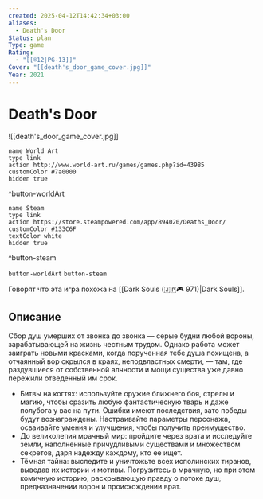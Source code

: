 ```yaml
---
created: 2025-04-12T14:42:34+03:00
aliases:
  - Death's Door
Status: plan
Type: game
Rating:
  - "[[®️12|PG-13]]"
Cover: "[[death's_door_game_cover.jpg]]"
Year: 2021
---
```


# Death's Door

![[death's_door_game_cover.jpg]]

```button
name World Art
type link
action http://www.world-art.ru/games/games.php?id=43985
customColor #7a0000
hidden true
```
^button-worldArt

```button
name Steam
type link
action https://store.steampowered.com/app/894020/Deaths_Door/
customColor #133C6F
textColor white
hidden true
```
^button-steam



`button-worldArt` `button-steam`

Говорят что эта игра похожа на [[Dark Souls (🇯🇵🎮 971)|Dark Souls]].

## Описание

Сбор душ умерших от звонка до звонка — серые будни любой вороны, зарабатывающей на жизнь честным трудом. Однако работа может заиграть новыми красками, когда порученная тебе душа похищена, а отчаянный вор скрылся в краях, неподвластных смерти, — там, где раздувшиеся от собственной алчности и мощи существа уже давно пережили отведенный им срок.

 - Битвы на когтях: используйте оружие ближнего боя, стрелы и магию, чтобы сразить любую фантастическую тварь и даже полубога у вас на пути. Ошибки имеют последствия, зато победы будут вознаграждены. Настраивайте параметры персонажа, осваивайте умения и улучшения, чтобы получить преимущество.
 - До великолепия мрачный мир: пройдите через врата и исследуйте земли, наполненные причудливыми существами и множеством секретов, даря надежду каждому, кто ее ищет.
 - Тёмная тайна: выследите и уничтожьте всех исполинских тиранов, выведав их истории и мотивы. Погрузитесь в мрачную, но при этом комичную историю, раскрывающую правду о потоке душ, предназначении ворон и происхождении врат.
